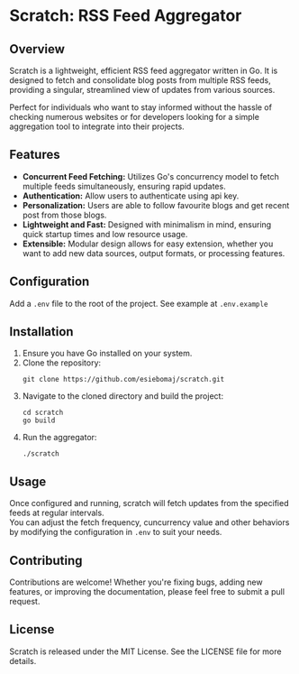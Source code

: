 
# Scratch: RSS Feed Aggregator

## Overview
Scratch is a lightweight, efficient RSS feed aggregator written in Go. 
It is designed to fetch and consolidate blog posts from multiple RSS feeds, providing a singular, streamlined view of updates from various sources.  
  
Perfect for individuals who want to stay informed without the hassle of checking numerous websites or for developers looking for a simple aggregation tool to integrate into their projects.

## Features
- **Concurrent Feed Fetching:** Utilizes Go's concurrency model to fetch multiple feeds simultaneously, ensuring rapid updates.
- **Authentication:** Allow users to authenticate using api key.
- **Personalization:** Users are able to follow favourite blogs and get recent post from those blogs.
- **Lightweight and Fast:** Designed with minimalism in mind, ensuring quick startup times and low resource usage.
- **Extensible:** Modular design allows for easy extension, whether you want to add new data sources, output formats, or processing features.

## Configuration
Add a `.env` file to the root of the project. See example at `.env.example`

## Installation
1. Ensure you have Go installed on your system.
2. Clone the repository:
   ```
   git clone https://github.com/esiebomaj/scratch.git
   ```
3. Navigate to the cloned directory and build the project:
   ```
   cd scratch
   go build
   ```
4. Run the aggregator:
   ```
   ./scratch
   ```

## Usage
Once configured and running, scratch will fetch updates from the specified feeds at regular intervals.  
You can adjust the fetch frequency, cuncurrency value and other behaviors by modifying the configuration in `.env` to suit your needs.

## Contributing
Contributions are welcome! Whether you're fixing bugs, adding new features, or improving the documentation, please feel free to submit a pull request.

## License
Scratch is released under the MIT License. See the LICENSE file for more details.
